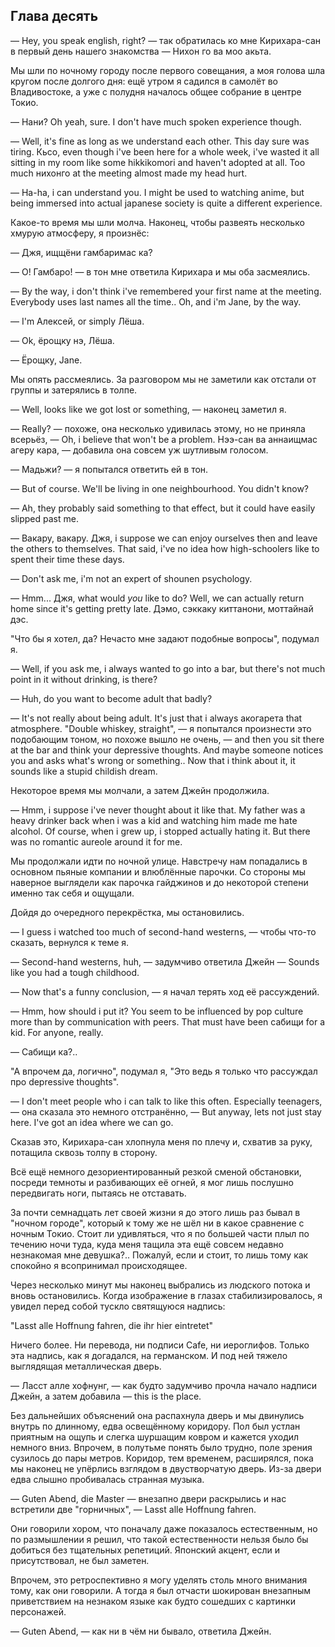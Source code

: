 Глава десять
------------

— Hey, you speak english, right? — так обратилась ко мне Кирихара-сан в первый
день нашего знакомства — Нихон го ва моо акьта.

Мы шли по ночному городу после первого совещания, а моя голова шла кругом после
долгого дня: ещё утром я садился в самолёт во Владивостоке, а уже с полудня
началось общее собрание в центре Токио.

— Нани? Oh yeah, sure. I don't have much spoken experience though.

— Well, it's fine as long as we understand each other. This day sure was tiring.
Кьсо, even though i've been here for a whole week, i've wasted it all sitting in
my room like some hikkikomori and haven't adopted at all. Too much нихонго at
the meeting almost made my head hurt.

— Ha-ha, i can understand you. I might be used to watching anime, but being
immersed into actual japanese society is quite a different experience.

Какое-то время мы шли молча. Наконец, чтобы развеять несколько хмурую атмосферу,
я произнёс:

— Джя, ищщёни гамбаримас ка?

— О! Гамбаро! — в тон мне ответила Кирихара и мы оба засмеялись.

— By the way, i don't think i've remembered your first name at the meeting.
Everybody uses last names all the time.. Oh, and i'm Jane, by the way.

— I'm Алексей, or simply Лёша.

— Ok, ёрощку нэ, Лёша.

— Ёрощку, Jane.

Мы опять рассмеялись. За разговором мы не заметили как отстали от группы и
затерялись в толпе.

— Well, looks like we got lost or something, — наконец заметил я.

— Really? — похоже, она несколько удивилась этому, но не приняла всерьёз, — Oh,
i believe that won't be a problem. Нээ-сан ва аннаищмас агеру кара, — добавила
она совсем уж шутливым голосом.

— Мадьжи? — я попытался ответить ей в тон.

— But of course. We'll be living in one neighbourhood. You didn't know?

— Ah, they probably said something to that effect, but it could have easily
slipped past me.

— Вакару, вакару. Джя, i suppose we can enjoy ourselves then and leave the
others to themselves. That said, i've no idea how high-schoolers like to spent
their time these days.

— Don't ask me, i'm not an expert of shounen psychology.

— Hmm... Джя, what would *you* like to do? Well, we can actually return home
since it's getting pretty late. Дэмо, сэккаку киттанони, моттайнай дэс.

"Что бы я хотел, да? Нечасто мне задают подобные вопросы", подумал я.

— Well, if you ask me, i always wanted to go into a bar, but there's not much
point in it without drinking, is there?

— Huh, do you want to become adult that badly?

— It's not really about being adult. It's just that i always акогарета that
atmosphere. "Double whiskey, straight", — я попытался произнести это подобающим
тоном, но похоже вышло не очень, — and then you sit there at the bar and think
your depressive thoughts. And maybe someone notices you and asks what's wrong or
something.. Now that i think about it, it sounds like a stupid childish dream.

Некоторое время мы молчали, а затем Джейн продолжила.

— Hmm, i suppose i've never thought about it like that. My father was a heavy
drinker back when i was a kid and watching him made me hate alcohol. Of course,
when i grew up, i stopped actually hating it. But there was no romantic aureole
around it for me.

Мы продолжали идти по ночной улице. Навстречу нам попадались в основном пьяные
компании и влюблённые парочки. Со стороны мы наверное выглядели как парочка
гайджинов и до некоторой степени именно так себя и ощущали.

Дойдя до очередного перекрёстка, мы остановились.

— I guess i watched too much of second-hand westerns, — чтобы что-то сказать,
вернулся к теме я.

— Second-hand westerns, huh, — задумчиво ответила Джейн — Sounds like you had a
tough childhood.

— Now that's a funny conclusion, — я начал терять ход её рассуждений.

— Hmm, how should i put it? You seem to be influenced by pop culture more than
by communication with peers. That must have been сабищи for a kid. For anyone,
really.

— Сабищи ка?..

"А впрочем да, логично", подумал я, "Это ведь я только что рассуждал про
depressive thoughts".

— I don't meet people who i can talk to like this often. Especially teenagers, —
она сказала это немного отстранённо, — But anyway, lets not just stay here. I've
got an idea where we can go.

Сказав это, Кирихара-сан хлопнула меня по плечу и, схватив за руку, потащила
сквозь толпу в сторону.

Всё ещё немного дезориентированный резкой сменой обстановки, посреди темноты и
разбивающих её огней, я мог лишь послушно передвигать ноги, пытаясь не отставать.

За почти семнадцать лет своей жизни я до этого лишь раз бывал в "ночном городе",
который к тому же не шёл ни в какое сравнение с ночным Токио. Стоит ли
удивляться, что я по большей части плыл по течению ночи туда, куда меня тащила
эта ещё совсем недавно незнакомая мне девушка?.. Пожалуй, если и стоит, то лишь
тому как спокойно я всопринимал происходящее.

Через несколько минут мы наконец выбрались из людского потока и вновь
остановились. Когда изображение в глазах стабилизировалось, я увидел перед собой
тускло святящуюся надпись:

"Lasst alle Hoffnung fahren,
die ihr hier eintretet"

Ничего более. Ни перевода, ни подписи Cafe, ни иероглифов. Только эта надпись,
как я догадался, на германском. И под ней тяжело выглядящая металлическая дверь.

— Ласст алле хофнунг, — как будто задумчиво прочла начало надписи Джейн, а затем
добавила — this is the place.

Без дальнейших объяснений она распахнула дверь и мы двинулись внутрь по
длинному, едва освещённому коридору. Пол был устлан приятным на ощупь и слегка
шуршащим ковром и кажется уходил немного вниз. Впрочем, в полутьме понять было
трудно, поле зрения сузилось до пары метров. Коридор, тем временем, расширялся,
пока мы наконец не упёрлись взглядом в двустворчатую дверь. Из-за двери едва
слышно пробивалась странная музыка.

— Guten Abend, die Master — внезапно двери раскрылись и нас встретили две
"горничных", — Lasst alle Hoffnung fahren.

Они говорили хором, что поначалу даже показалось естественным, но по размышлении
я решил, что такой естественности нельзя было бы добиться без тщательных
репетиций. Японский акцент, если и присутствовал, не был заметен.

Впрочем, это ретроспективно я могу уделять столь много внимания тому, как они
говорили. А тогда я был отчасти шокирован внезапным приветствием на незнаком
языке как будто сошедших с картинки персонажей.

— Guten Abend, — как ни в чём ни бывало, ответила Джейн.
